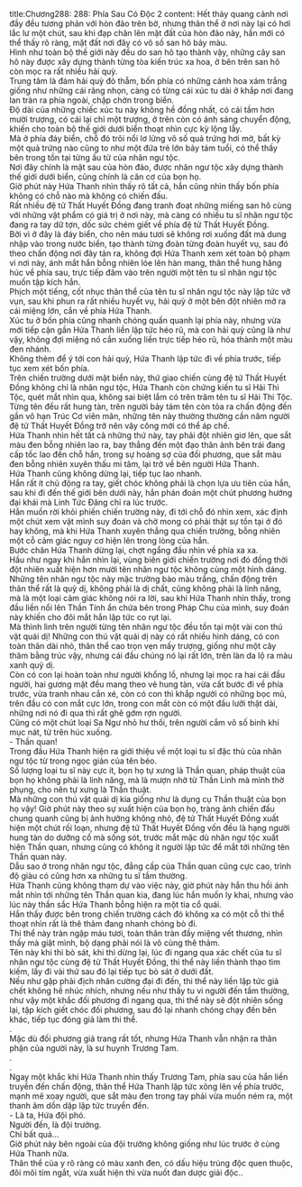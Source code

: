 title:Chương288: 288: Phía Sau Có Độc 2
content:
Hết thảy quang cảnh nơi đầy đều tương phản với hòn đảo trên bờ, nhưng thân thể ở nơi này lại có hơi lắc lư một chút, sau khi đạp chân lên mặt đất của hòn đảo này, hắn mới có thể thấy rõ ràng, mặt đất nơi đây có vô số san hô bảy màu.<br>Hình như toàn bộ thế giới này đều do san hô tạo thành vậy, những cây san hô này được xây dựng thành từng tòa kiến trúc xa hoa, ở bên trên san hô còn mọc ra rất nhiều hải quỳ.<br>Trung tâm là đám hải quỳ đỏ thẫm, bốn phía có những cánh hoa xám trắng giống như những cái răng nhọn, càng có từng cái xúc tu dài ở khắp nơi đang lan tràn ra phía ngoài, chập chờn trong biển.<br>Độ dài của những chiếc xúc tu này không hề đồng nhất, có cái tầm hơn mười trượng, có cái lại chỉ một trượng, ở trên còn có ánh sáng chuyển động, khiến cho toàn bộ thế giới dưới biển thoạt nhìn cực kỳ lộng lẫy.<br>Mà ở phía đáy biển, chỗ đó trôi nổi lơ lửng vô số quả trứng hơi mờ, bất kỳ một quả trứng nào cũng to như một đứa trẻ lớn bảy tám tuổi, có thể thấy bên trong tồn tại từng ấu tử của nhân ngư tộc.<br>Nơi đây chính là mặt sau của hòn đảo, được nhân ngư tộc xây dựng thành thế giới dưới biển, cũng chính là căn cơ của bọn họ.<br>Giờ phút này Hứa Thanh nhìn thấy rõ tất cả, hắn cũng nhìn thấy bốn phía không có chỗ nào mà không có chiến đấu.<br>Rất nhiều đệ tử Thất Huyết Đồng đang tranh đoạt những miếng san hô cùng với những vật phẩm có giá trị ở nơi này, mà càng có nhiều tu sĩ nhân ngư tộc đang ra tay dữ tợn, dốc sức chém giết về phía đệ tử Thất Huyết Đồng.<br>Bởi vì ở đây là đáy biển, cho nên máu tươi sẽ không rơi xuống đất mà dung nhập vào trong nước biển, tạo thành từng đoàn từng đoàn huyết vụ, sau đó theo chấn động nơi đây tản ra, không đợi Hứa Thanh xem xét toàn bộ phạm vi nơi này, ánh mắt hắn bỗng nhiên lóe lên hàn mang, thân thể hung hăng húc về phía sau, trực tiếp đâm vào trên người một tên tu sĩ nhân ngư tộc muốn tập kích hắn.<br>Phịch một tiếng, cốt nhục thân thể của tên tu sĩ nhân ngư tộc này lập tức vỡ vụn, sau khi phun ra rất nhiều huyết vụ, hải quỳ ở một bên đột nhiên mở ra cái miệng lớn, cắn về phía Hứa Thanh.<br>Xúc tu ở bốn phía cũng nhanh chóng quấn quanh lại phía này, nhưng vừa mới tiếp cận gần Hứa Thanh liền lập tức héo rũ, mà con hải quỳ cũng là như vậy, không đợi miệng nó cắn xuống liền trực tiếp héo rũ, hóa thành một màu đen nhánh.<br>Không thèm để ý tới con hải quỳ, Hứa Thanh lập tức đi về phía trước, tiếp tục xem xét bốn phía.<br>Trên chiến trường dưới mặt biển này, thứ giao chiến cùng đệ tử Thất Huyết Đồng không chỉ là nhân ngư tộc, Hứa Thanh còn chứng kiến tu sĩ Hải Thi Tộc, quét mắt nhìn qua, không sai biệt lắm có trên trăm tên tu sĩ Hải Thi Tộc.<br>Từng tên đều rất hung tàn, trên người bảy tám tên còn tỏa ra chấn động đến gần vô hạn Trúc Cơ viên mãn, những tên này thường thường cần năm người đệ tử Thất Huyết Đồng trở nên vây công mới có thể áp chế.<br>Hứa Thanh nhìn hết tất cả những thứ này, tay phải đột nhiên giơ lên, que sắt màu đen bỗng nhiên lao ra, bay thẳng đến một đạo thân ảnh bên trái đang cấp tốc lao đến chỗ hắn, trong sự hoảng sợ của đối phương, que sắt màu đen bỗng nhiên xuyên thấu mi tâm, lại trở về bên người Hứa Thanh.<br>Hứa Thanh cũng không dừng lại, tiếp tục lao nhanh.<br>Hắn rất ít chủ động ra tay, giết chóc không phải là chọn lựa ưu tiên của hắn, sau khi đi đến thế giới bên dưới này, hắn phán đoán một chút phương hướng đại khái mà Linh Tức Đăng chỉ ra lúc trước.<br>Hắn muốn rời khỏi phiến chiến trường này, đi tới chỗ đó nhìn xem, xác định một chút xem vật mình suy đoán và chờ mong có phải thật sự tồn tại ở đó hay không, mà khi Hứa Thanh xuyên thẳng qua chiến trường, bỗng nhiên một cỗ cảm giác nguy cơ hiện lên trong lòng của hắn.<br>Bước chân Hứa Thanh dừng lại, chợt ngẩng đầu nhìn về phía xa xa.<br>Hầu như ngay khi hắn nhìn lại, vùng biên giới chiến trường nơi đó đồng thời đột nhiên xuất hiện hơn mười tên nhân ngư tộc không cùng một hình dáng.<br>Những tên nhân ngư tộc này mặc trường bào màu trắng, chấn động trên thân thể rất là quỷ dị, không phải là dị chất, cũng không phải là linh năng, mà là một loại cảm giác không nói ra lời, sau khi Hứa Thanh nhìn thấy, trong đầu liền nổi lên Thần Tính ẩn chứa bên trong Pháp Chu của mình, suy đoán này khiến cho đôi mắt hắn lập tức co rụt lại.<br>Mà thình lình trên người từng tên nhân ngư tộc đều tồn tại một vài con thú vật quái dị! Những con thú vật quái dị này có rất nhiều hình dáng, có con toàn thân dài nhỏ, thân thể cao trọn vẹn mấy trượng, giống như một cây thăm bằng trúc vậy, nhưng cái đầu chúng nó lại rất lớn, trên làn da lộ ra màu xanh quỷ dị.<br>Còn có con lại hoàn toàn như người khổng lồ, nhưng lại mọc ra hai cái đầu người, hai gương mặt đều mang theo vẻ hung tàn, vừa cất bước đi về phía trước, vừa tranh nhau cắn xé, còn có con thì khắp người có những bọc mủ, trên đầu có con mắt cực lớn, trong con mắt còn có một đầu lưỡi thật dài, những nơi nó đi qua thì rất ghê gớm rợn người.<br>Cũng có một chút loại Sa Ngư nhỏ hư thối, trên người cắm vô số binh khí mục nát, từ trên húc xuống.<br>- Thần quan!<br>Trong đầu Hứa Thanh hiện ra giới thiệu về một loại tu sĩ đặc thù của nhân ngư tộc từ trong ngọc giản của tên béo.<br>Số lượng loại tu sĩ này cực ít, bọn họ tự xưng là Thần quan, pháp thuật của bọn họ không phải là linh năng, mà là mượn nhờ từ Thần Linh mà mình thờ phụng, cho nên tự xưng là Thần thuật.<br>Mà những con thú vật quái dị kia giống như là dụng cụ Thần thuật của bọn họ vậy! Giờ phút này theo sự xuất hiện của bọn họ, tràng ảnh chiến đấu chung quanh cũng bị ảnh hưởng không nhỏ, đệ tử Thất Huyết Đồng xuất hiện một chút rối loạn, nhưng đệ tử Thất Huyết Đồng vốn đều là hạng người hung tàn do dưỡng cổ mà sống sót, trước mắt mặc dù nhân ngư tộc xuất hiện Thần quan, nhưng cũng có không ít người lập tức để mắt tới những tên Thần quan này.<br>Dẫu sao ở trong nhân ngư tộc, đẳng cấp của Thần quan cũng cực cao, trình độ giàu có cũng hơn xa những tu sĩ tầm thường.<br>Hứa Thanh cũng không tham dự vào việc này, giờ phút này hắn thu hồi ánh mắt nhìn tới những tên Thần quan kia, đang lúc hắn muốn ly khai, nhưng vào lúc này thần sắc Hứa Thanh bỗng hiện ra một tia cổ quái.<br>Hắn thấy được bên trong chiến trường cách đó không xa có một cỗ thi thể thoạt nhìn rất là thê thảm đang nhanh chóng bò đi.<br>Thi thể này tràn ngập máu tươi, toàn thân tràn đầy miệng vết thương, nhìn thấy mà giật mình, bộ dạng phải nói là vô cùng thê thảm.<br>Tên này khi thì bò sát, khi thì dừng lại, lúc đi ngang qua xác chết của tu sĩ nhân ngư tộc cùng đệ tử Thất Huyết Đồng, thi thể này liền thành thạo tìm kiếm, lấy đi vài thứ sau đó lại tiếp tục bò sát ở dưới đất.<br>Nếu như gặp phải địch nhân cường đại đi đến, thi thể này liền lập tức giả chết không hề nhúc nhích, nhưng nếu như thấy tu vi người đến tầm thường, như vậy một khắc đối phương đi ngang qua, thi thể này sẽ đột nhiên sống lại, tập kích giết chóc đối phương, sau đó lại nhanh chóng chạy đến bên khác, tiếp tục đóng giả làm thi thể.<br>.<br>Mặc dù đối phương giả trang rất tốt, nhưng Hứa Thanh vẫn nhận ra thân phận của người này, là sư huynh Trương Tam.<br>.<br>.<br>Ngay một khắc khi Hứa Thanh nhìn thấy Trương Tam, phía sau của hắn liền truyền đến chấn động, thân thể Hứa Thanh lập tức xông lên về phía trước, mạnh mẽ xoay người, que sắt màu đen trong tay phải vừa muốn ném ra, một thanh âm dồn dập lập tức truyền đến.<br>- Là ta, Hứa đội phó.<br>Người đến, là đội trưởng.<br>Chỉ bất quá...<br>Giờ phút này bên ngoài của đội trưởng không giống như lúc trước ở cùng Hứa Thanh nữa.<br>Thân thể của y rõ ràng có màu xanh đen, có dấu hiệu trúng độc quen thuộc, đôi môi tím ngắt, vừa xuất hiện thì vừa nuốt đan dược giải độc..<br>